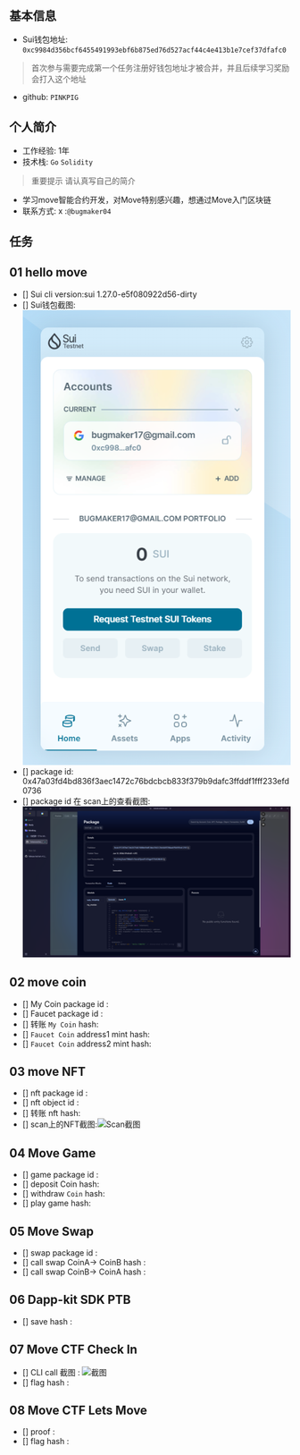 ## 基本信息
- Sui钱包地址: `0xc9984d356bcf6455491993ebf6b875ed76d527acf44c4e413b1e7cef37dfafc0`
> 首次参与需要完成第一个任务注册好钱包地址才被合并，并且后续学习奖励会打入这个地址
- github: `PINKPIG`

## 个人简介
- 工作经验: 1年
- 技术栈: `Go` `Solidity`
> 重要提示 请认真写自己的简介
- 学习move智能合约开发，对Move特别感兴趣，想通过Move入门区块链
- 联系方式: x :`@bugmaker04` 

## 任务

##   01 hello move  
- [] Sui cli version:sui 1.27.0-e5f080922d56-dirty
- [] Sui钱包截图: ![alt text](image.png)
- [] package id: 0x47a03fd4bd836f3aec1472c76bdcbcb833f379b9dafc3ffddf1fff233efd0736
- [] package id 在 scan上的查看截图:![alt text](image-1.png)

##   02 move coin
- [] My Coin package id : 
- [] Faucet package id : 
- [] 转账 `My Coin` hash:
- [] `Faucet Coin` address1 mint hash:
- [] `Faucet Coin` address2 mint hash:

##   03 move NFT
- [] nft package id :
- [] nft object id : 
- [] 转账 nft  hash:
- [] scan上的NFT截图:![Scan截图](./images/你的图片地址)

##   04 Move Game
- [] game package id :
- [] deposit Coin hash:
- [] withdraw `Coin` hash:
- [] play game hash:

##   05 Move Swap
- [] swap package id :
- [] call swap CoinA-> CoinB  hash :
- [] call swap CoinB-> CoinA  hash :

##   06 Dapp-kit SDK PTB
- [] save hash :

##   07 Move CTF Check In
- [] CLI call 截图 : ![截图](./images/你的图片地址)
- [] flag hash :

##   08 Move CTF Lets Move
- [] proof : 
- [] flag hash :
